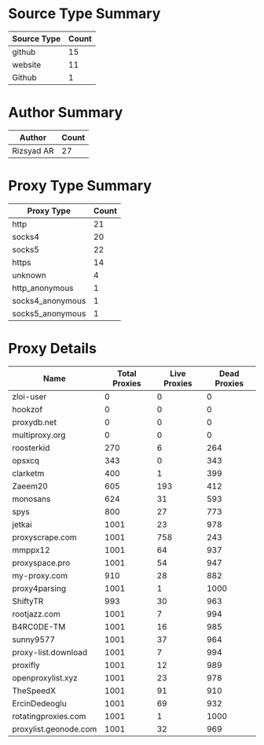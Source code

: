 # Source Type Summary

| Source Type | Count |
|-------------|-------|
| github | 15 |
| website | 11 |
| Github | 1 |


# Author Summary

| Author | Count |
|--------|-------|
| Rizsyad AR | 27 |


# Proxy Type Summary

| Proxy Type | Count |
|------------|-------|
| http | 21 |
| socks4 | 20 |
| socks5 | 22 |
| https | 14 |
| unknown | 4 |
| http_anonymous | 1 |
| socks4_anonymous | 1 |
| socks5_anonymous | 1 |


# Proxy Details

| Name | Total Proxies | Live Proxies | Dead Proxies |
|------|---------------|--------------|---------------|
| zloi-user | 0 | 0 | 0 |
| hookzof | 0 | 0 | 0 |
| proxydb.net | 0 | 0 | 0 |
| multiproxy.org | 0 | 0 | 0 |
| roosterkid | 270 | 6 | 264 |
| opsxcq | 343 | 0 | 343 |
| clarketm | 400 | 1 | 399 |
| Zaeem20 | 605 | 193 | 412 |
| monosans | 624 | 31 | 593 |
| spys | 800 | 27 | 773 |
| jetkai | 1001 | 23 | 978 |
| proxyscrape.com | 1001 | 758 | 243 |
| mmppx12 | 1001 | 64 | 937 |
| proxyspace.pro | 1001 | 54 | 947 |
| my-proxy.com | 910 | 28 | 882 |
| proxy4parsing | 1001 | 1 | 1000 |
| ShiftyTR | 993 | 30 | 963 |
| rootjazz.com | 1001 | 7 | 994 |
| B4RC0DE-TM | 1001 | 16 | 985 |
| sunny9577 | 1001 | 37 | 964 |
| proxy-list.download | 1001 | 7 | 994 |
| proxifly | 1001 | 12 | 989 |
| openproxylist.xyz | 1001 | 23 | 978 |
| TheSpeedX | 1001 | 91 | 910 |
| ErcinDedeoglu | 1001 | 69 | 932 |
| rotatingproxies.com | 1001 | 1 | 1000 |
| proxylist.geonode.com | 1001 | 32 | 969 |
